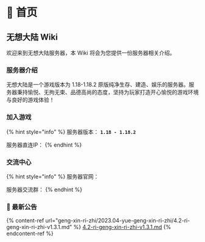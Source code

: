 # 📃 首页

## 无想大陆 Wiki

欢迎来到无想大陆服务器，本 Wiki 将会为您提供一份服务器相关介绍。

### 服务器介绍

无想大陆是一个游戏版本为 1.18-1.18.2 原版纯净生存、建造、娱乐的服务器。服务器秉持愉悦、无拘无束、品德高尚的态度，坚持为玩家打造开心愉悦的游戏环境与良好的游戏体验！

### 加入游戏

{% hint style="info" %}
服务器版本： **`1.18 - 1.18.2`**

服务器直连IP：&#x20;
{% endhint %}

### 交流中心

{% hint style="info" %}
服务器官网：&#x20;

服务器交流群：&#x20;
{% endhint %}



### 📔 最新公告

{% content-ref url="geng-xin-ri-zhi/2023.04-yue-geng-xin-ri-zhi/4.2-ri-geng-xin-ri-zhi-v1.3.1.md" %}
[4.2-ri-geng-xin-ri-zhi-v1.3.1.md](geng-xin-ri-zhi/2023.04-yue-geng-xin-ri-zhi/4.2-ri-geng-xin-ri-zhi-v1.3.1.md)
{% endcontent-ref %}
